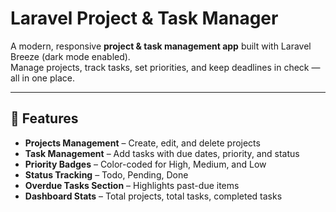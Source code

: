 # Laravel Project & Task Manager

A modern, responsive **project & task management app** built with Laravel Breeze (dark mode enabled).  
Manage projects, track tasks, set priorities, and keep deadlines in check — all in one place.

---

## 🚀 Features

- **Projects Management** – Create, edit, and delete projects
- **Task Management** – Add tasks with due dates, priority, and status
- **Priority Badges** – Color-coded for High, Medium, and Low
- **Status Tracking** – Todo, Pending, Done
- **Overdue Tasks Section** – Highlights past-due items
- **Dashboard Stats** – Total projects, total tasks, completed tasks
